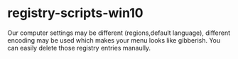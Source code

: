 # registry-scripts-win10

Our computer settings may be different (regions,default language), different encoding may be used which makes your menu looks like gibberish. You can easily delete those registry entries manaully.



